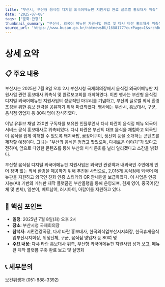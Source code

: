 ```yaml
---
title: "부산시, 부산형 음식점 디지털 외국어메뉴판 지원사업 완료 글로벌 홍보대사 위촉"
date: "2025-07-08"
tags: ["문화·관광"]
thumbnail_summary: "부산시, 외국어 메뉴판 지원사업 완료 및 다샤 타란 홍보대사 위촉식 개최"
source_url: "https://www.busan.go.kr/nbtnewsBU/1688177?curPage=1&srchBeginDt=&srchEndDt=&srchKey=&srchText="
---
```


# 상세 요약

## 📋 주요 내용
부산시는 2025년 7월 8일 오후 2시 부산시청 국제회의장에서 음식점 외국어메뉴판 지원사업 관련 홍보대사 위촉식 및 완료보고회를 개최하였다. 이번 행사는 부산형 음식점 디지털 외국어메뉴판 지원사업의 성공적인 마무리를 기념하고, 부산의 글로벌 외식 환경 조성을 위한 홍보 전략을 공유하기 위해 마련되었다. 행사에는 부산시, 홍보대사, 구군, 음식점 영업자 등 80여 명이 참석하였다.

이날 유튜브 채널 220만 구독자를 보유한 인플루언서 다샤 타란이 음식점 메뉴 외국어서비스 공식 홍보대사로 위촉되었다. 다샤 타란은 부산의 대표 음식을 체험하고 외국인이 음식을 쉽게 이해할 수 있도록 돼지국밥, 곰장어구이, 생선회 등을 소개하는 콘텐츠를 제작할 예정이다. 그녀는 "부산의 음식은 정겹고 맛있으며, 다채로운 이야기"가 있다고 전하며, 앞으로 다양한 콘텐츠를 통해 부산의 미식 문화를 널리 알리겠다고 소감을 밝혔다.

부산형 음식점 디지털 외국어메뉴판 지원사업은 외국인 관광객과 내외국인 주민에게 언어 장벽 없는 외식 환경을 제공하기 위해 추진된 사업으로, 2,015개 음식점에 외국어 메뉴판을 지원하고 외국인 친화 인증 스티커와 QR 안내판을 보급하였다. 이 사업은 인공지능(AI) 기반의 메뉴판 제작 플랫폼인 부산올랭을 통해 운영되며, 현재 영어, 중국어(간체 및 번체), 일본어, 베트남어, 러시아어, 아랍어를 지원하고 있다.

## 🎯 핵심 포인트
- **일정**: 2025년 7월 8일(화) 오후 2시
- **장소**: 부산시청 국제회의장
- **참석자**: 시민건강국장, 다샤 타란 홍보대사, 한국외식업부산시지회장, 한국휴게음식업부산시지회장, 위생단체, 구군, 음식점 영업자 등 80여 명
- **주요 내용**: 다샤 타란 홍보대사 위촉, 부산형 외국어메뉴판 지원사업 성과 보고, 메뉴판 제작 플랫폼 구축 완료 보고 및 설명회

## 📞 세부문의
보건위생과 (051-888-3392)